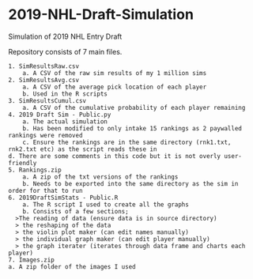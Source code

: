 # 2019-NHL-Draft-Simulation
Simulation of 2019 NHL Entry Draft

Repository consists of 7 main files. 

	1. SimResultsRaw.csv
		a. A CSV of the raw sim results of my 1 million sims
	2. SimResultsAvg.csv
		a. A CSV of the average pick location of each player
		b. Used in the R scripts
	3. SimResultsCumul.csv
		a. A CSV of the cumulative probability of each player remaining
	4. 2019 Draft Sim - Public.py
		a. The actual simulation
		b. Has been modified to only intake 15 rankings as 2 paywalled rankings were removed
		c. Ensure the rankings are in the same directory (rnk1.txt, rnk2.txt etc) as the script reads these in
    d. There are some comments in this code but it is not overly user-friendly
	5. Rankings.zip
		a. A zip of the txt versions of the rankings
		b. Needs to be exported into the same directory as the sim in order for that to run
	6. 2019DraftSimStats - Public.R
		a. The R script I used to create all the graphs
		b. Consists of a few sections; 
      >The reading of data (ensure data is in source directory)
      > the reshaping of the data
      > the violin plot maker (can edit names manually)
      > the individual graph maker (can edit player manually)
      > the graph iterater (iterates through data frame and charts each player)
	7. Images.zip
    a. A zip folder of the images I used
